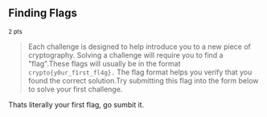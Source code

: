 ## Finding Flags 
<sup>2 pts</sup>

> Each challenge is designed to help introduce you to a new piece of cryptography. Solving a challenge will require you to find a "flag".These flags will usually be in the format `crypto{y0ur_f1rst_fl4g}.` The flag format helps you verify that you found the correct solution.Try submitting this flag into the form below to solve your first challenge.

Thats literally your first flag, go sumbit it.
